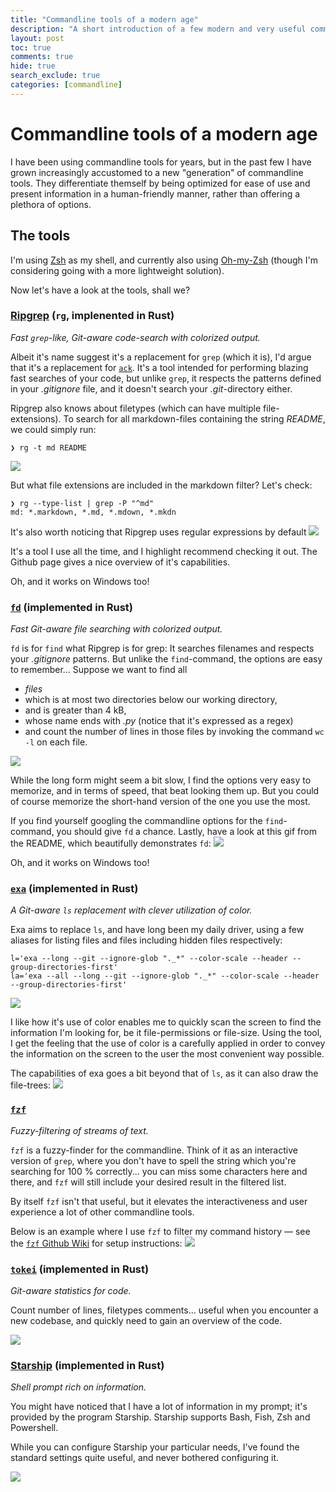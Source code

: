```yaml
---
title: "Commandline tools of a modern age"
description: "A short introduction of a few modern and very useful commandline tools"
layout: post
toc: true
comments: true
hide: true
search_exclude: true
categories: [commandline]
---
```



# Commandline tools of a modern age

I have been using commandline tools for years, but in the past few I have grown increasingly accustomed to a new "generation" of commandline tools.
They differentiate themself by being optimized for ease of use and present information in a human-friendly manner, rather than offering a plethora of options.


## The tools

I'm using [Zsh](https://www.zsh.org/) as my shell, and currently also using [Oh-my-Zsh](https://github.com/ohmyzsh/ohmyzsh) (though I'm considering going with a more lightweight solution).

Now let's have a look at the tools, shall we?


### [Ripgrep](https://github.com/BurntSushi/ripgrep#ripgrep-rg) (`rg`, implenented in Rust)

_Fast `grep`-like, Git-aware code-search with colorized output._

Albeit it's name suggest it's a replacement for `grep` (which it is), I'd argue that it's a replacement for [`ack`](https://beyondgrep.com/).
It's a tool intended for performing blazing fast searches of your code, but unlike `grep`, it respects the patterns defined in your _.gitignore_ file, and it doesn't search your _.git_-directory either.

Ripgrep also knows about filetypes (which can have multiple file-extensions).
To search for all markdown-files containing the string _README_, we could simply run:

```
❯ rg -t md README
```

![](commandline-tools-of-a-modern-age-assets/ripgrep-markdown-search-readme.png)

But what file extensions are included in the markdown filter?
Let's check:
```
❯ rg --type-list | grep -P "^md"
md: *.markdown, *.md, *.mdown, *.mkdn
```

It's also worth noticing that Ripgrep uses regular expressions by default
![](commandline-tools-of-a-modern-age-assets/ripgrep-markdown-regex-search.png)

It's a tool I use all the time, and I highlight recommend checking it out.
The Github page gives a nice overview of it's capabilities.

Oh, and it works on Windows too!


### [`fd`](https://github.com/sharkdp/fd#fd) (implemented in Rust)

_Fast Git-aware file searching with colorized output._

`fd` is for `find` what Ripgrep is for grep: It searches filenames and respects your _.gitignore_ patterns.
But unlike the `find`-command, the options are easy to remember… Suppose we want to find all
* _files_
* which is at most two directories below our working directory,
* and is greater than 4 kB,
* whose name ends with _.py_ (notice that it's expressed as a regex)
* and count the number of lines in those files by invoking the command `wc -l` on each file.

![](commandline-tools-of-a-modern-age-assets/fd-options-exec-wc.png)

While the long form might seem a bit slow, I find the options very easy to memorize, and in terms of speed, that beat looking them up.
But you could of course memorize the short-hand version of the one you use the most.

If you find yourself googling the commandline options for the `find`-command, you should give `fd` a chance.
Lastly, have a look at this gif from the README, which beautifully demonstrates `fd`:
![](https://raw.githubusercontent.com/sharkdp/fd/a38da63a345da0c19c8be62072759cd8a5f24df0/doc/screencast.svg)

Oh, and it works on Windows too!


### [`exa`](https://the.exa.website/https://the.exa.website/) (implemented in Rust)

_A Git-aware `ls` replacement with clever utilization of color._

Exa aims to replace `ls`, and have long been my daily driver, using a few aliases for listing files and files including hidden files respectively:

```
l='exa --long --git --ignore-glob "._*" --color-scale --header --group-directories-first'
la='exa --all --long --git --ignore-glob "._*" --color-scale --header --group-directories-first'
```

![](commandline-tools-of-a-modern-age-assets/exa-black.png)

I like how it's use of color enables me to quickly scan the screen to find the information I'm looking for, be it file-permissions or file-size.
Using the tool, I get the feeling that the use of color is a carefully applied in order to convey the information on the screen to the user the most convenient way possible.

The capabilities of exa goes a bit beyond that of `ls`, as it can also draw the file-trees:
![](commandline-tools-of-a-modern-age-assets/exa-tree.png)


### [`fzf`](https://github.com/junegunn/fzf)

_Fuzzy-filtering of streams of text._

`fzf` is a fuzzy-finder for the commandline.
Think of it as an interactive version of `grep`, where you don't have to spell the string which you're searching for 100 % correctly... you can miss some characters here and there, and `fzf` will still include your desired result in the filtered list.

By itself `fzf` isn't that useful, but it elevates the interactiveness and user experience a lot of other commandline tools.

Below is an example where I use `fzf` to filter my command history — see the [`fzf` Github Wiki](https://github.com/junegunn/fzf/wiki) for setup instructions:
![](commandline-tools-of-a-modern-age-assets/fzf-history-search.gif) 


### [`tokei`](https://github.com/XAMPPRocky/tokei) (implemented in Rust)

_Git-aware statistics for code._

Count number of lines, filetypes comments... useful when you encounter a new codebase, and quickly need to gain an overview of the code.

![](commandline-tools-of-a-modern-age-assets/tokei-sort-lines.png)


### [Starship](https://starship.rs/) (implemented in Rust)

_Shell prompt rich on information._

You might have noticed that I have a lot of information in my prompt; it's provided by the program Starship.
Starship supports Bash, Fish, Zsh and Powershell.

While you can configure Starship your particular needs, I've found the standard settings quite useful, and never bothered configuring it.

![](https://raw.githubusercontent.com/starship/starship/master/media/demo.gif)
